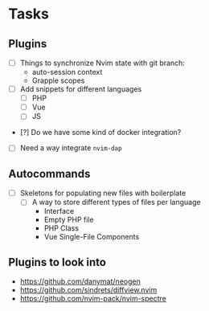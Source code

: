 # Tasks
## Plugins
- [ ] Things to synchronize Nvim state with git branch:
    - auto-session context
    - Grapple scopes
- [ ] Add snippets for different languages
    - [ ] PHP
    - [ ] Vue
    - [ ] JS
- [?]  Do we have some kind of docker integration?
- [ ] Need a way integrate `nvim-dap`

## Autocommands
- [ ] Skeletons for populating new files with boilerplate
    - [ ] A way to store different types of files per language
        - Interface
        - Empty PHP file
        - PHP Class
        - Vue Single-File Components

## Plugins to look into
- https://github.com/danymat/neogen
- https://github.com/sindrets/diffview.nvim
- https://github.com/nvim-pack/nvim-spectre

